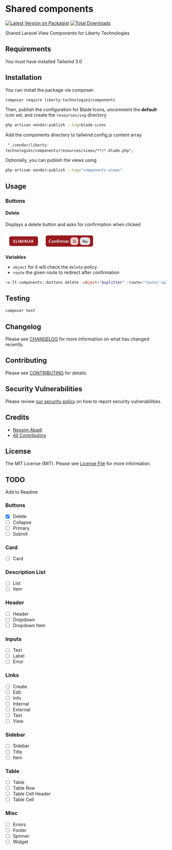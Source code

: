 # Shared components

[![Latest Version on Packagist](https://img.shields.io/packagist/v/liberty-technologies/components.svg?style=flat-square)](https://packagist.org/packages/liberty-technologies/components)
[![Total Downloads](https://img.shields.io/packagist/dt/liberty-technologies/components.svg?style=flat-square)](https://packagist.org/packages/liberty-technologies/components)

Shared Laravel View Components for Liberty Technologies

## Requirements

You must have installed Tailwind 3.0

## Installation

You can install the package via composer:

```bash
composer require liberty-technologies/components
```
Then, publish the configuration for Blade Icons, uncomment the **default** icon set, and create the `resources/svg` directory 
```bash
php artisan vendor:publish --tag=blade-icons
```

Add the components directory to tailwind.config.js content array

` "./vendor/liberty-technologies/components/resources/views/**/*.blade.php",`

Optionally, you can publish the views using

```bash
php artisan vendor:publish --tag="components-views"
```

## Usage

### Buttons

#### Delete

Displays a delete button and asks for confirmation when clicked

![Alt text](/resources/images/buttons/delete.png?raw=true "Delete Button")
![Alt text](/resources/images/buttons/delete-confirm.png?raw=true "Delete Button Confirmation")

**Variables**
- `object` for it will check the `delete` policy.
- `route` the given route to redirect after confirmation


```php
<x-lt-components::buttons.delete :object="$splitter" :route="route('splitters.destroy', $splitter)" />
```

## Testing

```bash
composer test
```

## Changelog

Please see [CHANGELOG](CHANGELOG.md) for more information on what has changed recently.

## Contributing

Please see [CONTRIBUTING](CONTRIBUTING.md) for details.

## Security Vulnerabilities

Please review [our security policy](../../security/policy) on how to report security vulnerabilities.

## Credits

- [Nessim Abadi](https://github.com/nessimabadi)
- [All Contributors](../../contributors)

## License

The MIT License (MIT). Please see [License File](LICENSE.md) for more information.

## TODO

Add to Readme

### Buttons

- [X] Delete
- [ ] Collapse
- [ ] Primary
- [ ] Submit

### Card
- [ ] Card

### Description List
- [ ] List
- [ ] Item

### Header
- [ ] Header
- [ ] Dropdown
- [ ] Dropdown Item

### Inputs
- [ ] Text
- [ ] Label
- [ ] Error

### Links
- [ ] Create
- [ ] Edit
- [ ] Info
- [ ] Internal
- [ ] External
- [ ] Text
- [ ] View

### Sidebar
- [ ] Sidebar
- [ ] Title
- [ ] Item

### Table
- [ ] Table
- [ ] Table Row
- [ ] Table Cell Header
- [ ] Table Cell

### Misc
- [ ] Errors
- [ ] Footer
- [ ] Spinner
- [ ] Widget
